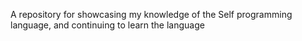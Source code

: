 A repository for showcasing my knowledge of the Self programming language, and continuing to learn the language
